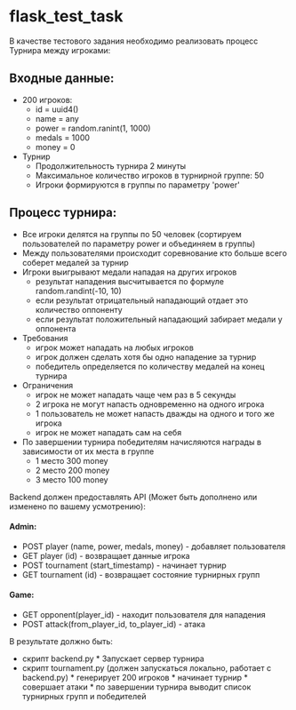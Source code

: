 # flask_test_task
В качестве тестового задания необходимо реализовать процесс Турнира между игроками:

## Входные данные:
* 200 игроков:
  * id = uuid4()
  * name = any
  * power = random.ranint(1, 1000)
  * medals = 1000
  * money = 0
* Турнир
  * Продолжительность турнира 2 минуты
  * Максимальное количество игроков в турнирной группе: 50
  * Игроки формируются в группы по параметру 'power'

## Процесс турнира:
* Все игроки делятся на группы по 50 человек (сортируем пользователей по параметру power и объединяем в группы)
* Между пользователями происходит соревнование кто больше всего соберет медалей за турнир
* Игроки выигрывают медали нападая на других игроков
  * результат нападения высчитывается по формуле random.randint(-10, 10)
  * если результат отрицательный нападающий отдает это количество оппоненту
  * если результат положительный нападающий забирает медали у оппонента
* Требования
  * игрок может нападать на любых игроков
  * игрок должен сделать хотя бы одно нападение за турнир
  * победитель определяется по количеству медалей на конец турнира
* Ограничения
  * игрок не может нападать чаще чем раз в 5 секунды
  * 2 игрока не могут напасть одновременно на одного игрока 
  * 1 пользователь не может напасть дважды на одного и того же игрока
  * игрок не может нападать сам на себя
* По завершении турнира победителям начисляются награды в зависимости от их места в группе
  * 1 место 300 money
  * 2 место 200 money
  * 3 место 100 money


Backend должен предоставлять API (Может быть дополнено или изменено по вашему усмотрению):
#### Admin:

* POST player (name, power, medals, money)  - добавляет пользователя
* GET player (id) - возвращает данные игрока
* POST tournament (start_timestamp) - начинает турнир
* GET tournament (id) - возвращает состояние турнирных групп 

#### Game:

* GET opponent(player_id) - находит пользователя для нападения
* POST attack(from_player_id, to_player_id) - атака 


В результате должно быть:
   * скрипт backend.py 
         * Запускает сервер турнира
   * скрипт tournament.py (должен запускаться локально, работает с backend.py)
         * генерирует 200 игроков
         * начинает турнир 
         * совершает атаки
         * по завершении турнира выводит список турнирных групп и победителей
